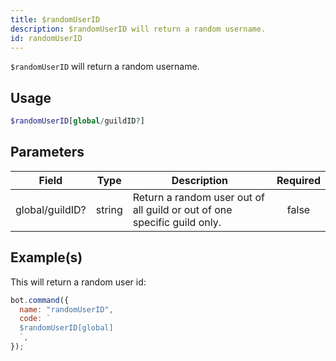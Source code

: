 ```yaml
---
title: $randomUserID
description: $randomUserID will return a random username.
id: randomUserID
---
```


`$randomUserID` will return a random username.

## Usage

```php
$randomUserID[global/guildID?]
```

## Parameters

| Field           | Type   | Description                                                              | Required |
| --------------- | ------ | ------------------------------------------------------------------------ | :------: |
| global/guildID? | string | Return a random user out of all guild or out of one specific guild only. |  false   |

## Example(s)

This will return a random user id:

```javascript
bot.command({
  name: "randomUserID",
  code: `
  $randomUserID[global]
  `,
});
```
